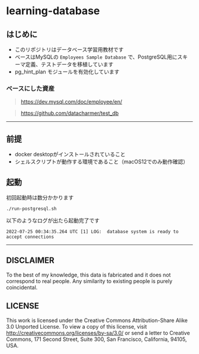 # learning-database

## はじめに

- このリポジトリはデータベース学習用教材です  
- ベースはMySQLの `Employees Sample Database` で、PostgreSQL用にスキーマ定義、テストデータを移植しています  
- pg_hint_plan モジュールを有効化しています

### ベースにした資産
> https://dev.mysql.com/doc/employee/en/

> https://github.com/datacharmer/test_db

---

## 前提
- docker desktopがインストールされていること
- シェルスクリプトが動作する環境であること（macOS12でのみ動作確認）


## 起動
初回起動時は数分かかります
```shell
./run-postgresql.sh
```
以下のようなログが出たら起動完了です
```shell
2022-07-25 00:34:35.264 UTC [1] LOG:  database system is ready to accept connections
```


---
## DISCLAIMER

To the best of my knowledge, this data is fabricated and
it does not correspond to real people.
Any similarity to existing people is purely coincidental.


## LICENSE
This work is licensed under the
Creative Commons Attribution-Share Alike 3.0 Unported License.
To view a copy of this license, visit
http://creativecommons.org/licenses/by-sa/3.0/ or send a letter to
Creative Commons, 171 Second Street, Suite 300, San Francisco,
California, 94105, USA.


